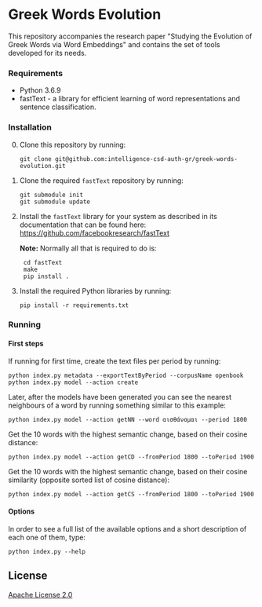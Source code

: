 # Greek Words Evolution

This repository accompanies the research paper "Studying the Evolution of Greek Words via Word Embeddings" and contains the set of tools developed for its needs.

### Requirements
* Python 3.6.9
* fastText - a library for efficient learning of word representations and sentence classification.

### Installation
0. Clone this repository by running:

    ```
    git clone git@github.com:intelligence-csd-auth-gr/greek-words-evolution.git
    ```
   
0. Clone the required `fastText` repository by running:

    ```
    git submodule init
    git submodule update
    ```
   
0. Install the `fastText` library for your system as described in its documentation that can be found here: https://github.com/facebookresearch/fastText

    **Note:** Normally all that is required to do is:
    
        cd fastText
        make
        pip install .
            
0. Install the required Python libraries by running:

    ```
    pip install -r requirements.txt
    ```

### Running
#### First steps
If running for first time, create the text files per period by running:
    
    python index.py metadata --exportTextByPeriod --corpusName openbook
    python index.py model --action create

Later, after the models have been generated you can see the nearest neighbours of a word by running something similar to this example:
    
    python index.py model --action getNN --word αισθάνομαι --period 1800

Get the 10 words with the highest semantic change, based on their cosine distance:
        
    python index.py model --action getCD --fromPeriod 1800 --toPeriod 1900
                
Get the 10 words with the highest semantic change, based on their cosine similarity (opposite sorted list of cosine distance):
        
    python index.py model --action getCS --fromPeriod 1800 --toPeriod 1900

#### Options 
In order to see a full list of the available options and a short description of each one of them, type:

    python index.py --help

## License

[Apache License 2.0](LICENSE)